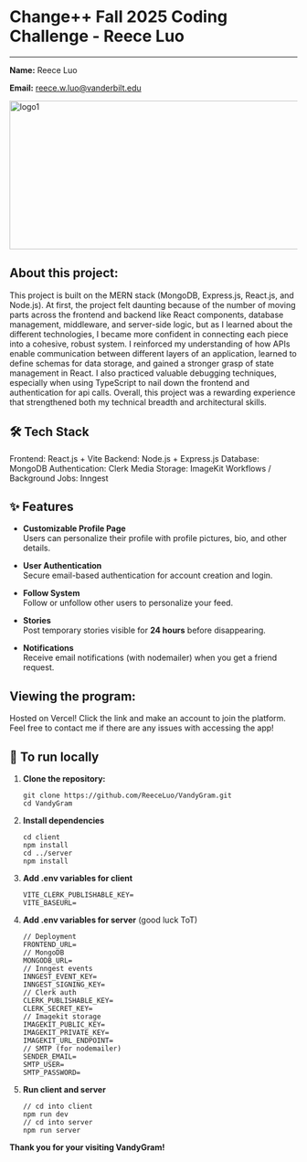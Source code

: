 # Change++ Fall 2025 Coding Challenge - Reece Luo
---

**Name:** Reece Luo

**Email:** reece.w.luo@vanderbilt.edu

<img width="961" height="260" alt="logo1" src="https://github.com/user-attachments/assets/3cdfd606-e6f5-4259-bf91-a460ce34b7aa" />

## About this project:
This project is built on the MERN stack (MongoDB, Express.js, React.js, and Node.js). At first, the project felt daunting because of the number of moving parts across the frontend and backend like React components, database management, middleware, and server-side logic, but as I learned about the different technologies, I became more confident in connecting each piece into a cohesive, robust system. I reinforced my understanding of how APIs enable communication between different layers of an application, learned to define schemas for data storage, and gained a stronger grasp of state management in React. I also practiced valuable debugging techniques, especially when using TypeScript to nail down the frontend and authentication for api calls. Overall, this project was a rewarding experience that strengthened both my technical breadth and architectural skills.

## 🛠️ Tech Stack
Frontend: React.js + Vite
Backend: Node.js + Express.js
Database: MongoDB
Authentication: Clerk
Media Storage: ImageKit
Workflows / Background Jobs: Inngest

## ✨ Features  
- **Customizable Profile Page**  
  Users can personalize their profile with profile pictures, bio, and other details.

- **User Authentication**  
  Secure email-based authentication for account creation and login.  

- **Follow System**  
  Follow or unfollow other users to personalize your feed.  

- **Stories**  
  Post temporary stories visible for **24 hours** before disappearing.  

- **Notifications**  
  Receive email notifications (with nodemailer) when you get a friend request.  


## Viewing the program:
Hosted on Vercel! Click the link and make an account to join the platform. Feel free to contact me if there are any issues with accessing the app!


## 🚀 To run locally
1. **Clone the repository:**
   ```
   git clone https://github.com/ReeceLuo/VandyGram.git
   cd VandyGram
   ```
2. **Install dependencies**
   ```
   cd client
   npm install
   cd ../server
   npm install
   ```
3. **Add .env variables for client**
   ```
   VITE_CLERK_PUBLISHABLE_KEY=
   VITE_BASEURL=
   ```
4. **Add .env variables for server** (good luck ToT)
   ```
   // Deployment
   FRONTEND_URL=
   // MongoDB
   MONGODB_URL=
   // Inngest events
   INNGEST_EVENT_KEY=
   INNGEST_SIGNING_KEY=
   // Clerk auth
   CLERK_PUBLISHABLE_KEY=
   CLERK_SECRET_KEY=
   // Imagekit storage
   IMAGEKIT_PUBLIC_KEY=
   IMAGEKIT_PRIVATE_KEY=
   IMAGEKIT_URL_ENDPOINT=
   // SMTP (for nodemailer)
   SENDER_EMAIL=
   SMTP_USER=
   SMTP_PASSWORD=
   ```
5. **Run client and server**
   ```
   // cd into client
   npm run dev
   // cd into server
   npm run server
   ```
  
**Thank you for your visiting VandyGram!**
